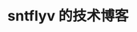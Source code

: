 ---
layout: home

title: sntflyv 的技术博客
titleTemplate: 分享日常学习到的新技术

hero:
  name: sntflyv 的技术博客
  text: 记录自己的学习过程
  tagline: 
  actions:
    - theme: brand
      text: Get Started
      link: /t/
    - theme: alt
      text: View on GitHub
      link: https://github.com/deliangyang/sntflyv.github.io

features:
  - title: 编程技术
    details: 语言大杂烩，喜欢折腾各种语法糖
  - title: 读书 & 观影
    details: 读后感、观后感？
  - title: 收藏大拿技术博客
    details: 提问的智慧
  - title: 工作、学习、生活平衡
    details: 羽毛球、编程、运动、厨艺修炼、去哪里玩？
---
